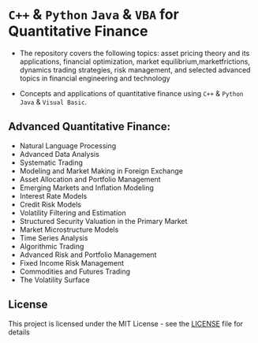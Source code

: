 # `C++` & `Python` `Java` & `VBA` for Quantitative Finance

- The repository covers the following topics: asset pricing theory and its applications, financial optimization, market equilibrium,marketfrictions, dynamics trading strategies, risk management, and selected advanced topics in financial engineering and technology

- Concepts and applications of quantitative finance using `C++` & `Python` `Java` & `Visual Basic`.

## Advanced Quantitative Finance: 
- Natural Language Processing
- Advanced Data Analysis
- Systematic Trading
- Modeling and Market Making in Foreign Exchange
- Asset Allocation and Portfolio Management
- Emerging Markets and Inflation Modeling
- Interest Rate Models
- Credit Risk Models
- Volatility Filtering and Estimation
- Structured Security Valuation in the Primary Market
- Market Microstructure Models
- Time Series Analysis
- Algorithmic Trading
- Advanced Risk and Portfolio Management
- Fixed Income Risk Management
- Commodities and Futures Trading
- The Volatility Surface

## License
This project is licensed under the MIT License - see the [LICENSE](LICENSE) file for details
